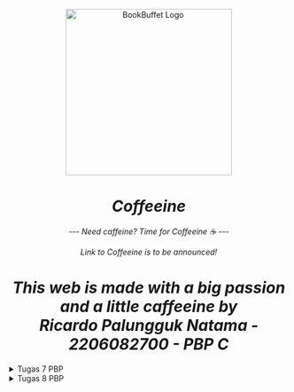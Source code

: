 <p align="center">
  <img src="https://assets.pikiran-rakyat.com/crop/0x0:0x0/x/photo/2022/05/20/2240932928.jpg" height="300" width="300" alt="BookBuffet Logo"/>
</p>
<h1 align="center">
  <em><strong>Coffeeine</strong></em>
</h1>
<p align="center">
  <em>--- Need caffeine? Time for Coffeeine ☕ ---</em>
</p>
<p align="center">
    <em>Link to Coffeeine is to be announced!</em>
</p>
<h1 align="center">
    <em><strong>This web is made with a big passion and a little caffeeine by </br>
                Ricardo Palungguk Natama - 2206082700 - PBP C</strong></em>
</h1>

<details>
<summary>Tugas 7 PBP</summary>

# Tugas 7 PBP
## Soal :
1. Apa perbedaan utama antara _stateless_ dan _stateful widget_ dalam konteks pengembangan aplikasi Flutter?
2. Sebutkan seluruh _widget_ yang kamu gunakan untuk menyelesaikan tugas ini dan jelaskan fungsinya masing-masing.
3. Jelaskan bagaimana cara kamu mengimplementasikan checklist di atas secara _step-by-step_ (bukan hanya sekadar mengikuti tutorial)

## Jawaban :
1. Mengutip dari GeeksForGeeks, ada beberapa perbedaan utama antara _stateless_ dan _stateful_ widget dalam konteks pengembangan aplikasi Flutter. Perbedaan tersebut akan saya jabarkan dalam bentuk tabel:

    | Karakteristik             | Stateless Widget                                      | Stateful Widget                                              |
    |---------------------------|-------------------------------------------------------|--------------------------------------------------------------|
    | Sifat Widget              | _Static_                                              | _Dynamic_                                                    |
    | Bergantung pada Data      | Tidak bergantung pada perubahan data atau perilaku    | Dapat diperbarui selama _runtime_ berdasarkan tindakan pengguna atau perubahan data                                                                                                                                |
    | Keadaan Internal          | Tidak memiliki keadaan internal (_state_)             | Memiliki keadaan internal (_state_) yang dapat berubah       |
    | Perbarui Dirinya Sendiri  | Tidak akan perbarui dirinya sendiri, hanya ketika data eksternal berubah | Dapat me-_render_ ulang dirinya sendiri jika data input berubah atau jika keadaan widget berubah                                                                                                |
    | Contoh Widget             | Text, Icon, RaisedButton                              | Checkbox, Radio Button, Slider                               |


<br>

2. Berikut adalah daftar _widget_ yang saya gunakan untuk menyelesaikan tugas ini:
    * `main.dart`
      * `MyApp`: _Widget_ utama aplikasi yang menjalankan aplikasi Flutter.
      * `MaterialApp`: _Widget_ ini menentukan akar dari aplikasi Flutter yang menggunakan _material design_, termasuk judul dan tema aplikasi.
      * `ThemeData`: _Widget_ yang mengatur tema umum aplikasi, termasuk warna, tipografi, dan properti visual lainnya.
      * `MyHomePage`: _Widget_ yang berfungsi sebagai halaman utama aplikasi yang menampilkan elemen UI.
      * `ColorScheme.fromSeed`: _Widget_ yang digunakan untuk menghasilkan skema warna.

    * `menu.dart`
      * `MyHomePage`: _Widget_ utama halaman utama yang bertanggung jawab untuk menampilkan elemen UI.
      * `Scaffold`: _Widget_ yang menyediakan struktur dasar untuk halaman, termasuk _app bar_ dan konten.
      * `AppBar`: _Widget_ yang mewakili _app bar_ di bagian atas layar.
      * `SingleChildScrollView`: _Widget_ yang mengelilingi konten dan memungkinkan _scroll_ jika konten melebihi tinggi layar.
      * `Padding`: _Widget_ yang mampu menambahkan _padding_ pada _child widget_, menciptakan jarak dalam konten.
      * `Column`: _Widget_ yang mengatur _child widget_ secara vertikal secara linear.
      * `Text`: _Widget_ untuk menampilkan teks dengan gaya tertentu.
      * `GridView.count`:_ Widget_ untuk mengatur _child widget_ dalam tata letak grid dengan properti tertentu.
      * `ShopCard`: _Widget_ khusus untuk menampilkan item toko individual dalam grid.
      * `Material`: _Widget_ yang memberikan warna latar belakang dan elevasi terhadap _child widget_.
      * `InkWell`: _Widget_ yang membuat _child widget_ merespons peristiwa sentuhan.
      * `SnackBar`: _Widget_ yang menampilkan pesan sementara di bagian bawah layar sebagai respons terhadap sentuhan.
      * `Container`: _Widget_ yang digunakan untuk memuat _widget_ lain dan menerapkan _padding_.
      * `Icon`: _Widget_ untuk menampilkan ikon.
      * `Center`: _Widget_ yang mengatur posisi _child widget_ ke tengah secara horizontal dan vertikal.

<br>

3. Untuk mengimplementasikan _checklist_ di atas secara _step-by-step_, saya akan menjabarkan setiap poin satu per satu.
    * **Membuat sebuah program Flutter baru dengan tema _inventory_ seperti tugas-tugas sebelumnya.**<br>
      Pertama-tama, saya melakukan instalasi Flutter terlebih dahulu. Setelah itu, saya membuka `Command Prompt` dan menjalankan perintah berikut:<br>
      ```
      flutter create coffeeine

      cd coffeeine

      flutter run
      ```
      Setelah melakukan perintah tersebut, kode yang menjadi _base_ program kita otomatis terbuat dan kita bisa membuatnya sesuai dengan keinginan kita.

    * **Membuat tiga tombol sederhana dengan ikon dan teks untuk: Melihat daftar item (`Lihat Item`), Menambah item (`Tambah Item`), dan Logout (`Logout`).**<br>
      Pertama-tama, saya membuka direktori `lib` dan membuat _file_ baru dengan nama `menu.dart`. Setelah itu, saya menambahkan kode `import 'package:flutter/material.dart'` untuk mengimpor _material design_. Lalu, saya memindahkan _class_ `MyHomePage` dari `main.dart` ke `menu.dart`. _Class_ ini akan berfungsi sebagai halaman utama aplikasi yang menampilkan elemen UI. Selanjutnya, saya menghapus _class_ `_MyHomePageState` karena _widget_ yang akan dibuat adalah _widget stateless_. Setelah selesai melakukan semua langkah tersebut, saya membuat _class_ `ShopItem` dan `ShopCard` untuk membuat tiga tombol tersebut beserta masing-masing `SnackBar` ketika tombol diklik. Berikut adalah kodenya:<br>
      ```
      class ShopCard extends StatelessWidget {
        final ShopItem item;

        const ShopCard(this.item, {super.key}); // Constructor

        @override
        Widget build(BuildContext context) {
          return Material(
            color: item.color,
            child: InkWell(
              // Area responsive terhadap sentuhan
              onTap: () {
                // Memunculkan SnackBar ketika diklik
                ScaffoldMessenger.of(context)
                  ..hideCurrentSnackBar()
                  ..showSnackBar(SnackBar(
                      content: Text("Kamu telah menekan tombol ${item.name}")));
              },
              child: Container(
                // Container untuk menyimpan Icon dan Text
                padding: const EdgeInsets.all(8),
                child: Center(
                  child: Column(
                    mainAxisAlignment: MainAxisAlignment.center,
                    children: [
                      Icon(
                        item.icon,
                        color: Colors.white,
                        size: 30.0,
                      ),
                      const Padding(padding: EdgeInsets.all(3)),
                      Text(
                        item.name,
                        textAlign: TextAlign.center,
                        style: const TextStyle(color: Colors.white),
                      ),
                    ],
                  ),
                ),
              ),
            ),
          );
        }
      }

      class ShopItem {
          final String name;
          final IconData icon;
          final Color color;

          ShopItem(this.name, this.icon, this.color);
      }
      ```
      Setelah itu, saya memodifikasi `MyHomePage` agar bisa menampilkan tiga tombol. Berikut hasil modifikasinya:<br>
      ```
      class MyHomePage extends StatelessWidget {
        MyHomePage({Key? key}) : super(key: key);

        final List<ShopItem> items = [
            ShopItem("Lihat Item", Icons.checklist, const Color.fromRGBO(188, 117, 10, 1)),
            ShopItem("Tambah Item", Icons.add_shopping_cart, const Color.fromARGB(255, 250, 151, 4)),
            ShopItem("Logout", Icons.logout, const Color.fromARGB(255, 250, 201, 4)),
        ];

        @override
        Widget build(BuildContext context) {
          return Scaffold(

            appBar: AppBar(
              title: const Text(
                'Coffeeine',
              ),
            ),

            body: SingleChildScrollView(
              // Widget wrapper yang dapat discroll
              child: Padding(
                padding: const EdgeInsets.all(10.0), // Set padding dari halaman
                child: Column(
                  // Widget untuk menampilkan children secara vertikal
                  children: <Widget>[
                    const Padding(
                      padding: EdgeInsets.only(top: 10.0, bottom: 10.0),
                      // Widget Text untuk menampilkan tulisan dengan alignment center dan style yang sesuai
                      child: Text(
                        'Coffeeine', // Text yang menandakan judul
                        textAlign: TextAlign.center,
                        style: TextStyle(
                          fontSize: 30,
                          fontWeight: FontWeight.bold,
                        ),
                      ),
                    ),
                    // Grid layout
                    GridView.count(
                      // Container pada card kita.
                      primary: true,
                      padding: const EdgeInsets.all(20),
                      crossAxisSpacing: 10,
                      mainAxisSpacing: 10,
                      crossAxisCount: 3,
                      shrinkWrap: true,
                      children: items.map((ShopItem item) {
                        // Iterasi untuk setiap item
                        return ShopCard(item);
                      }).toList(),
                    ),
                  ],
                ),
              ),
            ),
          );
        }
      }
      ```
      Setelah melakukan semua langkah tersebut, terciptalah tampilan _website_ dengan ikon, teks, dan tiga tombol sederhana.

    * **Memunculkan `SnackBar` dengan tulisan: "Kamu telah menekan tombol Lihat Item" ketika tombol `Lihat Item` ditekan, "Kamu telah menekan tombol Tambah Item" ketika tombol `Tambah Item` ditekan, dan "Kamu telah menekan tombol Logout" ketika tombol `Logout` ditekan.**<br>
      Untuk memunculkan `Snackbar`, saya menambahkan _widget_ `InkWell` yang dapat menampilkan ikon dan teks pada saat `item` ditekan di bagian . Tombol ini akan menampilkan `SnackBar` dengan tulisan `Kamu telah menekan tombol [nama item]`. Berikut adalah kode yang ditambahkan:<br>
      ```
      class ShopCard extends StatelessWidget {
        final ShopItem item;

        const ShopCard(this.item, {super.key}); // Constructor

        @override
        Widget build(BuildContext context) {
          return Material(

            color: item.color,
            
            child: InkWell(
              // Area responsive terhadap sentuhan
              onTap: () {
                // Memunculkan SnackBar ketika diklik
                ScaffoldMessenger.of(context)
                  ..hideCurrentSnackBar()
                  ..showSnackBar(SnackBar(
                      content: Text("Kamu telah menekan tombol ${item.name}")));
              },
              child: Container(
                // Container untuk menyimpan Icon dan Text
                padding: const EdgeInsets.all(8),
                child: Center(
                  child: Column(
                    mainAxisAlignment: MainAxisAlignment.center,
                    children: [
                      Icon(
                        item.icon,
                        color: Colors.white,
                        size: 30.0,
                      ),
                      const Padding(padding: EdgeInsets.all(3)),
                      Text(
                        item.name,
                        textAlign: TextAlign.center,
                        style: const TextStyle(color: Colors.white),
                      ),
                    ],
                  ),
                ),
              ),
            ),
          );
        }
      }
      ```

<br>

## Bonus Tugas 7
Saya telah menambahkan warna-warna yang berbeda untuk setiap tombol `Lihat Item`, `Tambah Item`, dan `Logout`. Modifikasi yang dilakukan ada di bagian _class_ `ShopItem` di mana saya menambahkan atribut dan _constructor_ `color` serta memodifikasi _class_ `ShopCard` dengan menambahkan `color: item.color` di bagian _method_ `build()`.

## Referensi Tugas 7
* Jain, S. (2021, August 5). _Difference Between Stateless and Stateful Widget in Flutter_. GeeksforGeeks. Retrieved November 8, 2023, from https://www.geeksforgeeks.org/difference-between-stateless-and-stateful-widget-in-flutter/

</details>

<details>

<summary>Tugas 8 PBP</summary>

# Tugas 8 PBP
## Soal :
1. Jelaskan perbedaan antara `Navigator.push()` dan `Navigator.pushReplacement()`, disertai dengan contoh mengenai penggunaan kedua metode tersebut yang tepat!
2. Jelaskan masing-masing _layout_ widget pada Flutter dan konteks penggunaannya masing-masing!
3. Sebutkan apa saja elemen input pada form yang kamu pakai pada tugas kali ini dan jelaskan mengapa kamu menggunakan elemen input tersebut!
4. Bagaimana penerapan _clean architecture_ pada aplikasi Flutter?
5. Jelaskan bagaimana cara kamu mengimplementasikan checklist di atas secara _step-by-step_ (bukan hanya sekadar mengikuti tutorial)

## Jawaban :
1. `Navigator.push()` dan `Navigator.pushReplacement()` adalah dua metode yang digunakan dalam Flutter untuk navigasi antar halaman. Meskipun mirip, keduanya memiliki perbedaan.
    
    * `Navigator.push()`<br>
      `Navigator.push()` digunakan untuk menambahkan suatu _route_ ke dalam _stack route_ yang dikelola oleh `Navigator`. Dengan kata lain, _route_ yang baru ditambahkan akan berada di posisi paling atas _stack_ sehingga berada di atas _route_ halaman sebelumnya. Setelah itu, halaman yang baru akan ditampilkan dan pengguna dapat kembali ke halaman sebelumnya dengan menekan tombol `Back`. Contoh penggunaannya adalah ketika pengguna ingin melakukan sesuatu di halaman berikut namun masih ingin kembali ke halaman sebelumnya (seperti melihat detail _item_ ke halaman baru pada saat pengguna sedang berada di halaman _list item_), `Navigator.push()` cocok untuk digunakan. Implementasinya dalam tugas ini:
      ```
      if (item.name == "Tambah Item") {
        Navigator.push(
          context, 
          MaterialPageRoute(builder: (context) => const CoffeeFormPage(),
        ));
      }
      ```

    * `Navigator.pushReplacement()` <br>
      `Navigator.pushReplacement()` digunakan untuk menghapus _route_ yang sedang ditampilkan ke pengguna dan menggantinya dengan _route_ baru yang akan ditampilkan ke pengguna. Oleh karena itu, _route_ lama yang dikelola `Navigator` di _stack_ akan digantikan secara langsung oleh _route_ baru tanpa mengubah kondisi elemen _stack_ yang berada di bawahnya. Contoh penggunaannya adalah ketika pengguna sudah menyelesaikan tugas pada suatu halaman, maka pengguna langsung berganti ke halaman baru tanpa kembali ke halaman sebelumnya (seperti melakukan _logout_ dari suatu aplikasi). Implementasinya dalam tugas ini:
      ```
      onTap: () {
        Navigator.pushReplacement(
          context, 
          MaterialPageRoute(builder: (context) => const ShowCoffeePage(),
        ));
      },
      ``` 

<br>

2. Di Flutter, _layout_ widget digunakan untuk mengatur tata letak atau susunan antar elemen di dalam widget tree. Berikut adalah beberapa layout widgets utama beserta konteks penggunaannya:

    * `Container`: `Container` adalah _layout_ widget serbaguna yang dapat menahan dan mengatur ukuran, _padding_, dan _margin_. Widget ini dapat digunakan sebagai wadah umum untuk elemen-elemen lainnya.

    * `Row` dan `Column`: `Row` dan `Column` digunakan untuk menyusun widget secara horizontal (`Row`) atau vertikal (`Column`). Kedua widget ini cocok digunakan untuk mengatur elemen secara sejajar.

    * `ListView`: `ListView` digunakan ketika kita memiliki daftar item yang mungkin lebih panjang daripada yang dapat ditampilkan di layar. Widget ini bahkan mendukung _scrolling_ secara otomatis.

    * `GridView`: `GridView` digunakan untuk menampilkan elemen dalam bentuk grid. Ini berguna untuk menampilkan koleksi _item_ dalam susunan baris dan kolom.

    * `Stack`: `Stack` memungkinkan kita untuk menumpuk elemen-elemen di atas satu sama lain. Widget ini cocok digunakan untuk membuat _user interface_ yang kompleks.

    * `Expanded`: `Expanded` digunakan untuk memberikan ukuran tambahan pada _child_ widget dalam `Row`, `Column`, atau `Flex`. Ini memungkinkan _child_ widget mengisi ruang yang tersedia secara proporsional.

    * `SizedBox`: `SizedBox` memungkinkan kita untuk menetapkan lebar, tinggi, atau keduanya pada _child_ widgetnya. Widget ini sering digunakan untuk memberikan jarak atau membatasi ukuran widget.

    * `Wrap`: `Wrap` membantu kita untuk menampilkan daftar _child_ widget secara otomatis mengalir ke baris atau kolom berikutnya jika tidak ada ruang cukup. Widget ini sangat berguna untuk tag atau chip yang jumlahnya dinamis dan perlu dibungkus ke baris selanjutnya.

<br>

3. Pada tugas ini, elemen-elemen input yang saya pakai melibatkan penggunaan `TextFormField` di form. Berikut adalah elemen-elemen input yang terdapat dalam kode saya:

    * **Nama Item (`_name`)**<br>
    `TextFormField` digunakan untuk mengambil input nama item. Lalu, `onChanged` digunakan untuk memperbarui variabel `_name` setiap kali nilai berubah. `validator` memastikan bahwa nilai tidak kosong.

    * **Harga (`_price`)**<br>
    `TextFormField` digunakan untuk mengambil input harga. `onChanged` digunakan untuk memperbarui variabel `_price` setiap kali nilai berubah. `validator` memastikan bahwa nilai tidak kosong dan merupakan angka.

    * **Jumlah (`_amount`)**<br>
    `TextFormField` digunakan untuk mengambil input jumlah. `onChanged` digunakan untuk memperbarui variabel `_amount` setiap kali nilai berubah. `validator` memastikan bahwa nilai tidak kosong dan merupakan angka.

    * **Deskripsi (`_description`)** <br>
    `TextFormField` digunakan untuk mengambil input deskripsi. `onChanged` digunakan untuk memperbarui variabel `_description` setiap kali nilai berubah. `validator` memastikan bahwa nilai tidak kosong.

<br>

4. _Clean Architecture_ merupakan sebuah konsep arsitektur perangkat lunak yang bertujuan untuk menyusun kode ke dalam beberapa lapisan dengan maksud agar kode menjadi lebih terstruktur, mudah dipahami, diuji, dan dimodifikasi. Ketika diterapkan pada aplikasi Flutter, _Clean Architecture_ mengikuti prinsip-prinsip berikut:

    * **Pemisahan Kode Menjadi Beberapa Lapisan** <br>
    Kode dapat diubah menjadi beberapa lapisan agar memudahkan kita dalam melakukan pengerjaan. Berikut adalah pembagian _layer_ yang umumnya digunakan dalam penerapan _Clean Architecture_:
      - Presentasi (_Presentation Layer_): Berisi kode terkait tampilan aplikasi seperti widget dan manajemen status.
      - Domain (_Domain Layer_): Memuat kode yang berkaitan dengan logika bisnis aplikasi, seperti _use case_ dan model.
      - Data (_Data Layer_): Menyimpan kode terkait pengambilan dan penyimpanan data, seperti _repository_ dan sumber data.

    * **Penggunaan _Dependency Inversion_** <br>
    _Dependency Inversion_ adalah salah satu prinsip desain dalam _Clean Architecture_ yang mengajarkan bahwa modul tingkat atas tidak boleh bergantung pada modul tingkat bawah. Sebaliknya, keduanya seharusnya bergantung pada abstraksi (_interface_ atau kelas abstrak). Prinsip ini berguna untuk memisahkan ketergantungan, meningkatkan fleksibilitas, dan membuat kode lebih mudah dipelihara dan diuji.

    * **Penggunaan _Interface_** <br>
    _Interface_ adalah suatu kontrak untuk mendefinisikan perilaku suatu kelas. Penggunaan _interface_ berguna untuk memisahkan implementasi dan definisi sehingga memudahkan pengujian dan modifikasi.

    * **Penggunaan _Unit Test_** <br>
    Penggunaan _unit test_ penting dalam _Clean Architecture_. Penggunaan _unit test_ memungkinkan kita untuk menguji kode secara terpisah di setiap lapisan. Manfaat dari hal ini adalah memastikan bahwa setiap lapisan berfungsi dengan baik dan sesuai dengan kebutuhan.

    * **Prinsip _Single Responsibility_** <br>
    Penerapan prinsip ini penting dalam _Clean Architecture_ karena setiap kelas harus memiliki tanggung jawab tunggal dan pasti memiliki alasan untuk berubah. Hal ini berguna untuk membantu dalam memelihara dan menguji kode.

    * **Menggunakan _Dependency Injection_** <br>
    _Dependency Injection_ adalah sebuah teknik yang digunakan untuk memasukkan objek yang dibutuhkan oleh suatu kelas melalui konstruktor atau setter, sehingga kelas tersebut tidak perlu membuat objek tersebut sendiri.

    * **Penggunaan _Use Case_** <br>
    Di bagian _domain layer_, kita bisa menggunakan _use case_ yang menguraikan tindakan-tindakan yang dapat dilakukan di aplikasi kita. Setiap _use case_ mencerminkan satu aksi khusus dan berinteraksi dengan repositori sehingga hal ini memudahkan kita untuk memahami kode yang dibuat.

    * **Menerapkan _Modularity_** <br>
    Arti _modularity_ dalam konteks ini adalah memecah aplikasi menjadi modul atau paket yang terpisah berdasarkan fitur atau fungsi. Penerapan _modularity_ dalam aplikasi untuk mendukung manajemen dependensi dan menjaga kebersihan kode.

<br>

5. 

<br>

## Bonus Tugas 8
Saya telah mengerjakan bonus dengan membuat beberapa _file_ dart tambahan, yaitu `show_coffee.dart` dan `globals.dart`. Di dalam `globals.dart`, terdapat `List` yang digunakan untuk menampung seluruh model `Coffee` yang pernah dibuat saat melakukan submit _form_ di `coffee_form.dart`. Tampilan _item_ yang sudah dibuat dapat diakses dengan melakukan klik terhadap `Lihat Item` di _Left Drawer_ atau halaman utama.

## Referensi Tugas 8
* _Layout widgets | Flutter._ (n.d.). Flutter documentation. Retrieved November 11, 2023, from https://docs.flutter.dev/ui/widgets/layout

* Khan, S. (n.d.). _Flutter — Clean Architecture. Clean Architecture is a software design… | by Samra Khan._ Medium. Retrieved November 12, 2023, from https://medium.com/@samra.sajjad0001/flutter-clean-architecture-5de5e9b8d093

</details>